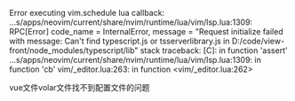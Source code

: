 Error executing vim.schedule lua callback: ...s/apps/neovim/current/share/nvim/runtime/lua/vim/lsp.lua:1309: RPC[Error] code_name = InternalError, message = "Request initialize failed with message: Can't find typescript.js or tsserverlibrary.js in D:/code/view-front/node_modules/typescript/lib"
stack traceback:
        [C]: in function 'assert'
        ...s/apps/neovim/current/share/nvim/runtime/lua/vim/lsp.lua:1309: in function 'cb'
        vim/_editor.lua:263: in function <vim/_editor.lua:262>

vue文件volar文件找不到配置文件的问题